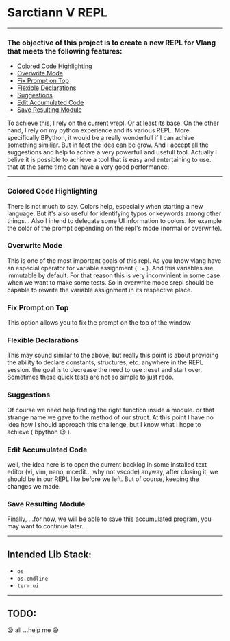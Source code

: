 # Sarctiann V REPL

---

### The objective of this project is to create a new REPL for Vlang that meets the following features:

* [Colored Code Highlighting](#Colored-Code-Highlighting)
* [Overwrite Mode](#Overwrite-Mode)
* [Fix Prompt on Top](#Fix-Prompt-on-Top)
* [Flexible Declarations](#Flexible-Declarations)
* [Suggestions](#Suggestions)
* [Edit Accumulated Code](#Edit-Accumulated-Code)
* [Save Resulting Module](#Save-Resulting-Module)

To achieve this, I rely on the current vrepl. Or at least its base. On the other hand, I rely on my python experience and its various REPL. More specifically BPython, it would be a really wonderfull if I can achive something similiar.
But in fact the idea can be grow. And I accept all the suggestions and help to achive a very powerfull and usefull tool.
Actually I belive it is possible to achieve a tool that is easy and entertaining to use. that at the same time can have a very good performance.

---

### Colored Code Highlighting

There is not much to say. Colors help, especially when starting a new language. But it's also useful for identifying typos or keywords among other things...
Also I intend to delegate some UI information to colors. for example the color of the prompt depending on the repl's mode (normal or overwrite).

### Overwrite Mode

This is one of the most important goals of this repl. As you know vlang have an especial operator for variable assignment ( `:=` ). And this variables are immutable by default. For that reason this is very inconvinient in some case when we want to make some tests. So in overwrite mode srepl should be capable to rewrite the variable assignment in its respective place.

### Fix Prompt on Top

This option allows you to fix the prompt on the top of the window

### Flexible Declarations

This may sound similar to the above, but really this point is about providing the ability to declare constants, structures, etc. anywhere in the REPL session. the goal is to decrease the need to use :reset and start over. Sometimes these quick tests are not so simple to just redo.

### Suggestions

Of course we need help finding the right function inside a module. or that strange name we gave to the method of our struct. At this point I have no idea how I should approach this challenge, but I know what I hope to achieve ( bpython 😉 ).

### Edit Accumulated Code

well, the idea here is to open the current backlog in some installed text editor (vi, vim, nano, mcedit... why not vscode) anyway, after closing it, we should be in our REPL like before we left. But of course, keeping the changes we made.

### Save Resulting Module

Finally, ...for now, we will be able to save this accumulated program, you may want to continue later.

---

## Intended Lib Stack:

* `os`
* `os.cmdline`
* `term.ui`

---

## TODO:

😦 all ...help me 😅
